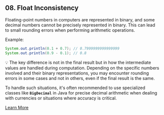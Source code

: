 ## 08. Float Inconsistency

Floating-point numbers in computers are represented in binary, and some decimal numbers cannot be precisely represented in binary. This can lead to small rounding errors when performing arithmetic operations.

Example:

```java
System.out.println(0.1 + 0.7); // 0.7999999999999999
System.out.println(0.9 - 0.1); // 0.8
```

<aside>
💡 The key difference is not in the final result but in how the intermediate values are handled during computation. Depending on the specific numbers involved and their binary representations, you may encounter rounding errors in some cases and not in others, even if the final result is the same.

</aside>

To handle such situations, it's often recommended to use specialized classes like **`BigDecimal`** in Java for precise decimal arithmetic when dealing with currencies or situations where accuracy is critical.

[Learn More](https://medium.com/nerd-for-tech/java-floating-representation-and-solution-floating-point-round-off-error-930e1a4060b5)